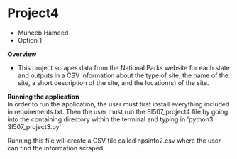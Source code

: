 # Project4
* Muneeb Hameed
* Option 1

**Overview**

* This project scrapes data from the National Parks website for each state and outputs in a CSV information about the type of site, the name of the site, a short description of the site, and the location(s) of the site.

**Running the application**<br>
In order to run the application, the user must first install everything included in requirements.txt.
Then the user must run the SI507_project4 file by going into the containing directory within the terminal and typing in 'python3 SI507_project3.py'

Running this file will create a CSV file called npsinfo2.csv where the user can find the information scraped.
